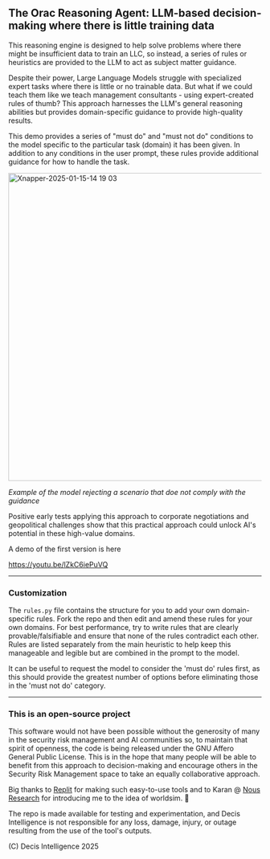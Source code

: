 ## The Orac Reasoning Agent: LLM-based decision-making where there is little training data

This reasoning engine is designed to help solve problems where there might be insufficient data to train an LLC, so instead, a series of rules or heuristics are provided to the LLM to act as subject matter guidance.

Despite their power, Large Language Models struggle with specialized expert tasks where there is little or no trainable data. But what if we could teach them like we teach management consultants - using expert-created rules of thumb? This approach harnesses the LLM's general reasoning abilities but provides domain-specific guidance to provide high-quality results. 

This demo provides a series of "must do" and "must not do" conditions to the model specific to the particular task (domain) it has been given. In addition to any conditions in the user prompt, these rules provide additional guidance for how to handle the task.


<img width="613" alt="Xnapper-2025-01-15-14 19 03" src="https://github.com/user-attachments/assets/58f5c31a-1d36-49d7-b14f-f7631ad66a93" />


*Example of the model rejecting a scenario that doe not comply with the guidance*


Positive early tests applying this approach to corporate negotiations and geopolitical challenges show that this practical approach could unlock AI's potential in these high-value domains.

A demo of the first version is here

https://youtu.be/lZkC6iePuVQ

---
### Customization

The ```rules.py``` file contains the structure for you to add your own domain-specific rules. Fork the repo and then edit and amend these rules for your own domains. For best performance, try to write rules that are clearly provable/falsifiable and ensure that none of the rules contradict each other.  Rules are listed separately from the main heuristic to help keep this manageable and legible but are combined in the prompt to the model.

It can be useful to request the model to consider the 'must do' rules first, as this should provide the greatest number of options before eliminating those in the 'must not do' category.

---

### This is an open-source project

This software would not have been possible without the generosity of many in the security risk management and AI communities so, to maintain that spirit of openness, the code is being released under the GNU Affero General Public License. This is in the hope that many people will be able to benefit from this approach to decision-making and encourage others in the Security Risk Management space to take an equally collaborative approach.

Big thanks to [Replit](replit.com) for making such easy-to-use tools and to Karan @ [Nous Research](https://nousresearch.com) for introducing me to the idea of worldsim. 🙏

The repo is made available for testing and experimentation, and Decis Intelligence is not responsible for any loss, damage, injury, or outage resulting from the use of the tool's outputs.

(C) Decis Intelligence 2025
